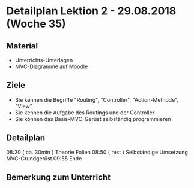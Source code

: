 Detailplan Lektion 2 - 29.08.2018 (Woche 35)
===========================================

Material
--------

* Unterrichts-Unterlagen
* MVC-Diagramme auf Moodle

Ziele
-----

* Sie kennen die Begriffe "Routing", "Controller", "Action-Methode", "View"
* Sie kennen die Aufgabe des Routings und der Controller
* Sie können das Basis-MVC-Gerüst selbständig programmieren

Detailplan
----------

08:20 ( ca. 30min )  Theorie Folien
08:50 ( rest )        Selbständige Umsetzung MVC-Grundgerüst
09:55 Ende

Bemerkung zum Unterricht
------------------------

